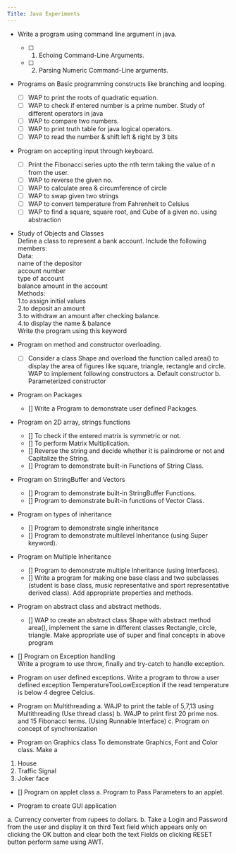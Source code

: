 ```yaml
---
Title: Java Experiments
---
```


+ Write a program using command line argument in java.
    
  - [ ] 1. Echoing Command-Line Arguments.
  - [ ] 2. Parsing Numeric Command-Line arguments.

+ Programs on Basic programming constructs like
branching and looping.

  - [ ] WAP to print the roots of quadratic equation.
  - [ ] WAP to check if entered number is a prime
number.
Study of different operators in java
  - [ ] WAP to compare two numbers.
  - [ ] WAP to print truth table for java logical
operators.
  - [ ] WAP to read the number & shift left & right by
3 bits

+ Program on accepting input through keyboard.
  - [ ] Print the Fibonacci series upto the nth term
taking the value of n from the user.
  - [ ] WAP to reverse the given no.
  - [ ] WAP to calculate area & circumference of circle
  - [ ] WAP to swap given two strings
  - [ ] WAP to convert temperature from Fahrenheit to
Celsius
  - [ ] WAP to find a square, square root, and Cube of
a given no. using abstraction

+ Study of Objects and Classes  
Define a class to represent a bank account. Include the
following members:  
Data:  
name of the depositor  
account number  
type of account  
balance amount in the account  
Methods:  
1.to assign initial values  
2.to deposit an amount  
3.to withdraw an amount after checking balance.  
4.to display the name & balance  
Write the program using this keyword  

+ Program on method and constructor overloading.
  - [ ] Consider a class Shape and overload the
function called area() to display the area of
figures like square, triangle, rectangle and circle.  
WAP to implement following constructors
  a. Default constructor
  b. Parameterized constructor

+ Program on Packages
	- [] Write a Program to demonstrate user defined
Packages.

+ Program on 2D array, strings functions
	- [] To check if the entered matrix is symmetric or
not.
	- [] To perform Matrix Multiplication.
	- [] Reverse the string and decide whether it is
palindrome or not and Capitalize the String.
	- [] Program to demonstrate built-in Functions of
String Class.

+ Program on StringBuffer and Vectors
	- [] Program to demonstrate built-in StringBuffer
Functions.
	- [] Program to demonstrate built-in functions of
Vector Class.

+ Program on types of inheritance
	- [] Program to demonstrate single inheritance
	- [] Program to demonstrate multilevel Inheritance
(using Super keyword).

+ Program on Multiple Inheritance
	- [] Program to demonstrate multiple Inheritance
(using Interfaces).
	- [] Write a program for making one base class and
two subclasses (student is base class, music
representative and sport representative derived
class). Add appropriate properties and methods.

+ Program on abstract class and abstract methods.
	- [] WAP to create an abstract class Shape with abstract
method area(), implement the same in different
classes Rectangle, circle, triangle.
Make appropriate use of super and final concepts in
above program

- [] Program on Exception handling  
Write a program to use throw, finally and try-catch to handle
exception.

+ Program on user defined exceptions.
Write a program to throw a user defined exception
TemperatureTooLowException if the read temperature
is below 4 degree Celcius.

+ Program on Multithreading
a. WAJP to print the table of 5,7,13 using
Multithreading (Use thread class)
b. WAJP to print first 20 prime nos. and 15
Fibonacci terms. (Using Runnable Interface)
c. Program on concept of synchronization

+ Program on Graphics class
To demonstrate Graphics, Font and Color class. Make a
1. House
2. Traffic Signal
3. Joker face

- [] Program on applet class
a. Program to Pass Parameters to an applet.

+ Program to create GUI application

a. Currency converter from rupees to dollars.
b. Take a Login and Password from the user and
display it on third Text field which appears only
on clicking the OK button and clear both the text
Fields on clicking RESET button perform same
using AWT.